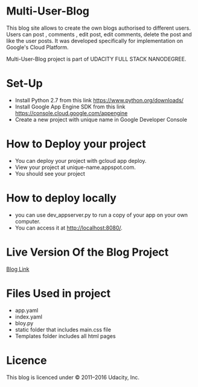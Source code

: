 # Multi-User-Blog

This blog site allows to create the own blogs authorised to different users. Users can post , comments , edit post, edit comments, delete the post and like the user posts. It was developed specifically for implementation on Google's Cloud Platform.

Multi-User-Blog project is part of UDACITY FULL STACK NANODEGREE.

# Set-Up

* Install Python 2.7 from this link <https://www.python.org/downloads/>
* Install Google App Engine SDK from this link <https://console.cloud.google.com/appengine>
* Create a new project with unique name in Google Developer Console

# How to Deploy your project

* You can deploy your project with gcloud app deploy.
* View your project at unique-name.appspot.com.
* You should see your project

# How to deploy locally

* you can use dev_appserver.py to run a copy of your app on your own computer.
* You can access it at <http://localhost:8080/>.

# Live Version Of the Blog Project

[Blog Link](https://multi-user-147907.appspot.com)

# Files Used in project
* app.yaml
* index.yaml
* bloy.py
* static folder that includes main.css file
* Templates folder includes all html pages

# Licence
This blog is licenced under  © 2011–2016 Udacity, Inc.
